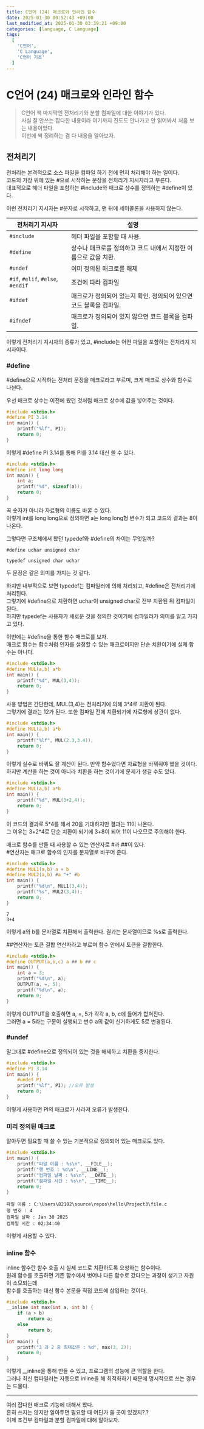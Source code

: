 ```yaml
---
title: C언어 (24) 매크로와 인라인 함수
date: 2025-01-30 00:52:43 +09:00
last_modified_at: 2025-01-30 03:39:21 +09:00
categories: [language, C Language]
tags:
  [
    'C언어',
    'C Language',
    'C언어 기초'
  ]
---
```

# **C언어 (24) 매크로와 인라인 함수**
> C언어 책 마지막엔 전처리기와 분할 컴파일에 대한 이야기가 있다.<br>
> 사실 잘 안쓰는 잡다한 내용이라 여기까지 진도도 안나가고 안 읽어봐서 처음 보는 내용이었다.<br>
> 이번에 싹 정리하는 겸 다 내용을 알아보자.

## 전처리기
전처리는 본격적으로 소스 파일을 컴파일 하기 전에 먼저 처리해야 하는 일이다.<br>
코드의 가장 위에 있는 #으로 시작하는 문장을 전처리기 지시자라고 부른다.<br>
대표적으로 헤더 파일을 포함하는 #include와 매크로 상수를 정의하는 #define이 있다.<br>

이런 전치리기 지시자는 #문자로 시작하고, 맨 뒤에 세미콜론을 사용하지 않는다.<br>

| 전처리기 지시자      | 설명                                                                 |
|-------------------|----------------------------------------------------------------------|
| `#include`        | 헤더 파일을 포함할 때 사용.             |
| `#define`         | 상수나 매크로를 정의하고 코드 내에서 지정한 이름으로 값을 치환.                |
| `#undef`          | 이미 정의된 매크로를 해제                                      |
| `#if`, `#elif`, `#else`, `#endif`             | 조건에 따라 컴파일                     |
| `#ifdef`          | 매크로가 정의되어 있는지 확인. 정의되어 있으면 코드 블록을 컴파일.            |
| `#ifndef`         | 매크로가 정의되어 있지 않으면 코드 블록을 컴파일.  

이렇게 전처리기 지시자의 종류가 있고, #include는 어떤 파일을 포함하는 전처리지 지시자이다.<br>

### #define
#define으로 시작하는 전처리 문장을 매크로라고 부르며, 크게 매크로 상수와 함수로 나뉜다.<br>

우선 매크로 상수는 이전에 봤던 것처럼 매크로 상수에 값을 넣어주는 것이다.<br>
```c
#include <stdio.h>
#define PI 3.14
int main() {
    printf("%lf", PI);
    return 0;
}
```
이렇게 #define PI 3.14를 통해 PI를 3.14 대신 쓸 수 있다.<br>

```c
#include <stdio.h>
#define int long long
int main() {
    int a;
    printf("%d", sizeof(a));
    return 0;
}
```
꼭 숫자가 아니라 자료형의 이름도 바꿀 수 있다.<br>
이렇게 int를 long long으로 정의하면 a는 long long형 변수가 되고 코드의 결과는 8이 나온다.<br>

그렇다면 구조체에서 봤던 typedef와 #define의 차이는 무엇일까?<br>
```
#define uchar unsigned char

typedef unsigned char uchar
```
두 문장은 같은 의미를 가지는 것 같다.<br>

하지만 내부적으로 보면 typedef는 컴파일러에 의해 처리되고, #define은 전처리기에 처리된다.<br>
그렇기에 #define으로 치환하면 uchar이 unsigned char로 전부 치환된 뒤 컴파일이 된다.<br>
하지만 typedef는 사용자가 새로운 것을 정의한 것이기에 컴파일러가 의미를 알고 가지고 있다.<br>

이번에는 #define을 통한 함수 매크로를 보자.<br>
매크로 함수는 함수처럼 인자를 설정할 수 있는 매크로이지만 단순 치환이기에 실제 함수는 아니다.<br>
```c
#include <stdio.h>
#define MUL(a,b) a*b
int main() {
    printf("%d", MUL(3,4));
    return 0;
}
```
사용 방법은 간단한데, MUL(3,4)는 전처리기에 의해 3\*4로 치환이 된다.<br>
그렇기에 결과는 12가 된다. 또한 컴파일 전에 치환되기에 자료형에 상관이 없다.<br>

```c
#include <stdio.h>
#define MUL(a,b) a*b
int main() {
    printf("%lf", MUL(2.3,3.4));
    return 0;
}
```
이렇게 실수로 바꿔도 잘 계산이 된다. 만약 함수였다면 자료형을 바꿔줘야 했을 것이다.<br>
하지만 계산을 하는 것이 아니라 치환을 하는 것이기에 문제가 생길 수도 있다.<br>
```c
#include <stdio.h>
#define MUL(a,b) a*b
int main() {
    printf("%d", MUL(3+2,4));
    return 0;
}
```
이 코드의 결과로 5\*4를 해서 20을 기대하지만 결과는 11이 나온다.<br>
그 이유는 3+2\*4로 단순 치환이 되기에 3+8이 되어 11이 나오므로 주의해야 한다.<br>

매크로 함수를 만들 때 사용할 수 있는 연산자로 #과 ##이 있다.<br>
#연산자는 매크로 함수의 인자를 문자열로 바꾸어 준다.<br>

```c
#include <stdio.h>
#define MUL1(a,b) a + b
#define MUL2(a,b) #a "+" #b
int main() {
    printf("%d\n", MUL1(3,4));
    printf("%s", MUL2(3,4));
    return 0;
}
```
```
7
3+4
```
이렇게 a와 b를 문자열로 치환해서 출력한다. 결과는 문자열이므로 %s로 출력한다.<br>

##연산자는 토큰 결합 연산자라고 부르며 함수 안에서 토큰을 결합한다.<br>
```c
#include <stdio.h>
#define OUTPUT(a,b,c) a ## b ## c
int main() {
    int a = 3;
    printf("%d\n", a);
    OUTPUT(a, =, 5);
    printf("%d\n", a);
    return 0;
}
```
이렇게 OUTPUT을 호출하면 a, =, 5가 각각 a, b, c에 들어가 합쳐진다.<br>
그러면 a = 5라는 구문이 실행되고 변수 a의 값이 신기하게도 5로 변경된다.<br>

### #undef
말그대로 #define으로 정의되어 있는 것을 해제하고 치환을 중지한다.<br>
```c
#include <stdio.h>
#define PI 3.14
int main() {
    #undef PI
    printf("%lf", PI); //오류 발생
    return 0;
}
```
이렇게 사용하면 PI의 매크로가 사라져 오류가 발생한다.<br>

### 미리 정의된 매크로
알아두면 필요할 때 쓸 수 있는 기본적으로 정의되어 있는 매크로도 있다.<br>
```c
#include <stdio.h>
int main() {
    printf("파일 이름 : %s\n", __FILE__);
    printf("행 번호 : %d\n", __LINE__);
    printf("컴파일 날짜 : %s\n", __DATE__);
    printf("컴파일 시간 : %s\n", __TIME__);
    return 0;
}
```
```
파일 이름 : C:\Users\82102\source\repos\hello\Project3\file.c
행 번호 : 4
컴파일 날짜 : Jan 30 2025
컴파일 시간 : 02:34:40
```
이렇게 사용할 수 있다.<br>

### inline 함수
inline 함수란 함수 호출 시 실제 코드로 치환하도록 요청하는 함수이다.<br>
원래 함수를 호출하면 기존 함수에서 벗어나 다른 함수로 갔다오는 과정이 생기고 자원이 소모되는데<br>
함수를 호출하는 대신 함수 본문을 직접 코드에 삽입하는 것이다.<br>

```c
#include <stdio.h>
__inline int max(int a, int b) {
    if (a > b)
        return a;
    else
        return b;
}
int main() {
    printf("3 과 2 중 최대값은 : %d", max(3, 2));
    return 0;
}
```
이렇게 __inline을 통해 만들 수 있고, 프로그램의 성능에 큰 역할을 한다.<br>
그러나 최신 컴파일러는 자동으로 inline을 해 최적화하기 때문에 명시적으로 쓰는 경우는 드물다.<br>

---
여러 잡다한 매크로 기능에 대해서 봤다.<br>
흔히 쓰지는 않지만 알아두면 필요할 때 어딘가 쓸 곳이 있겠지?.?<br>
이제 조건부 컴파일과 분할 컴파일에 대해 알아보자.